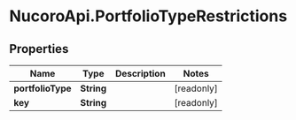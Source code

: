 # NucoroApi.PortfolioTypeRestrictions

## Properties

Name | Type | Description | Notes
------------ | ------------- | ------------- | -------------
**portfolioType** | **String** |  | [readonly] 
**key** | **String** |  | [readonly] 


